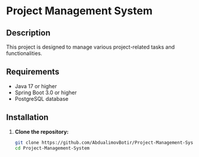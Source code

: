 # Project Management System

## Description
This project is designed to manage various project-related tasks and functionalities.

## Requirements
- Java 17 or higher
- Spring Boot 3.0 or higher
- PostgreSQL database

## Installation

1. **Clone the repository:**

   ```bash
   git clone https://github.com/AbdualimovBotir/Project-Management-System.git
   cd Project-Management-System
